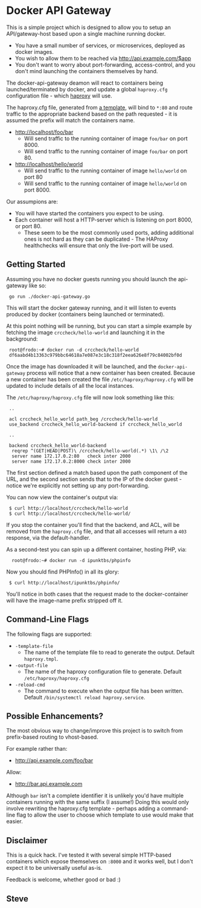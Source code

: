 # Docker API Gateway

This is a simple project which is designed to allow you to setup an
API/gateway-host based upon a single machine running docker.

* You have a small number of services, or microservices, deployed as docker images.
* You wish to allow them to be reached via http://api.example.com/$app
* You don't want to worry about port-forwarding, access-control, and you don't mind launching the containers themselves by hand.

The docker-api-gateway deamon will react to containers being launched/terminated by docker, and update a global `haproxy.cfg` configuration file - which [haproxy](https://www.haproxy.org) will use.

The haproxy.cfg file, generated from [a template](haproxy.tmpl), will bind to `*:80` and route traffic to the appropriate backend based on the path requested - it is assumed the prefix will match the containers name.

* [http://localhost/foo/bar](http://localhost/foo/bar)
  * Will send traffic to the running container of image `foo/bar` on port 8000.
  * Will send traffic to the running container of image `foo/bar` on port 80.
* [http://localhost/hello/world](http://localhost/hello/world)
  * Will send traffic to the running container of image `hello/world` on port 80
  * Will send traffic to the running container of image `hello/world` on port 8000.

Our assumpions are:

* You will have started the containers you expect to be using.
* Each container will host a HTTP-server which is listening on port 8000, or port 80.
  * These seem to be the most commonly used ports, adding additional ones is not hard as they can be duplicated - The HAProxy healthchecks will ensure that only the live-port will be used.



## Getting Started

Assuming you have no docker guests running you should launch the api-gateway like so:

     go run ./docker-api-gateway.go

This will start the docker gateway running, and it will listen to events produced by docker (containers being launched or terminated).

At this point nothing will be running, but you can start a simple example by fetching the image `crccheck/hello-world` and launching it in the background:

     root@frodo:~# docker run -d crccheck/hello-world
     df6aabd4b13363c979bbc64618a7e087e3c18c318f2eea626e8f79c84002bf0d

Once the image has downloaded it will be launched, and the `docker-api-gateway` process will notice that a new container has been created.  Because a new container has been created the file `/etc/haproxy/haproxy.cfg` will be updated to include details of all the local instances.

The `/etc/haproxy/haproxy.cfg` file will now look something like this:

     ..

	 acl crccheck_hello_world path_beg /crccheck/hello-world
	 use_backend crccheck_hello_world-backend if crccheck_hello_world

     ..

     backend crccheck_hello_world-backend
      reqrep ^(GET|HEAD|POST)\ /crccheck/hello-world(.*) \1\ /\2
      server name 172.17.0.2:80   check inter 2000
      server name 172.17.0.2:8000 check inter 2000

The first section defined a match based upon the path component of the URL, and the second section sends that to the IP of the docker guest - notice we're explicitly not setting up any port-forwarding.

You can now view the container's output via:

     $ curl http://localhost/crccheck/hello-world
     $ curl http://localhost/crccheck/hello-world/

If you stop the container you'll find that the backend, and ACL, will be removed from the `haproxy.cfg` file, and that all accesses will return a `403` response, via the default-handler.

As a second-test you can spin up a different container, hosting PHP, via:

      root@frodo:~# docker run -d ipunktbs/phpinfo

Now you should find PHPInfo() in all its glory:

     $ curl http://localhost/ipunktbs/phpinfo/

You'll notice in both cases that the request made to the docker-container will have the image-name prefix stripped off it.


## Command-Line Flags

The following flags are supported:

* `-template-file`
  * The name of the template file to read to generate the output.  Default `haproxy.tmpl`.
* `-output-file`
   * The name of the haproxy configuration file to generate.  Default `/etc/haproxy/haproxy.cfg`
* `-reload-cmd`
   * The command to execute when the output file has been written.  Default `/bin/systemctl reload haproxy.service`.


## Possible Enhancements?

The most obvious way to change/improve this project is to switch from
prefix-based routing to vhost-based.

For example rather than:

* http://api.example.com/foo/bar

Allow:

* http://bar.api.example.com

Although `bar` isn't a complete identifier it is unlikely you'd have
multiple containers running with the same suffix (I assume!)  Doing this
would only involve rewriting the haproxy.cfg template - perhaps adding
a command-line flag to allow the user to choose which template to use
would make that easier.


## Disclaimer

This is a quick hack.  I've tested it with several simple HTTP-based
containers which expose themselves on `:8000` and it works well, but I don't
expect it to be universally useful as-is.

Feedback is welcome, whether good or bad :)

Steve
--
